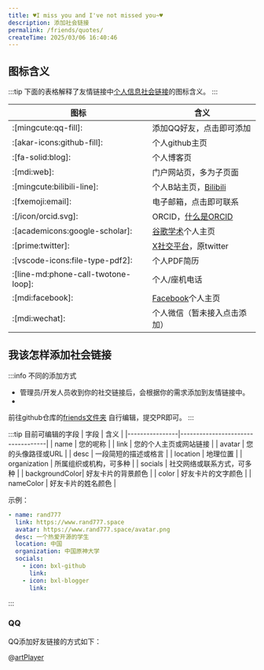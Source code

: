 ```yaml
---
title: ♥I miss you and I've not missed you~♥
description: 添加社会链接
permalink: /friends/quotes/
createTime: 2025/03/06 16:40:46
---
```


## 图标含义

:::tip
下面的表格解释了友情链接中[个人信息社会链接](/friends/persons/)的图标含义。
:::

| 图标                                  | 含义                                                                                |
|-------------------------------------|-----------------------------------------------------------------------------------|
| :[mingcute:qq-fill]:                | 添加QQ好友，点击即可添加                                                                     |
| :[akar-icons:github-fill]:          | 个人github主页                                                                        |
| :[fa-solid:blog]:                   | 个人博客页                                                                             |
| :[mdi:web]:                         | 门户网站页，多为子页面                                                                       |
| :[mingcute:bilibili-line]:          | 个人B站主页，[Bilibili](https://www.bilibili.com/)                                      |
| :[fxemoji:email]:                   | 电子邮箱，点击即可联系                                                                       |
| :[/icon/orcid.svg]:                 | ORCID，[什么是ORCID](https://info.orcid.org/zh-CN/%E4%BB%80%E4%B9%88%E6%98%AF-orcid/) |
| :[academicons:google-scholar]:      | [谷歌学术](https://scholar.google.com/)个人主页                                           |
| :[prime:twitter]:                   | [X社交平台](https://x.com/)，原twitter                                                  |
| :[vscode-icons:file-type-pdf2]:     | 个人PDF简历                                                                           |
| :[line-md:phone-call-twotone-loop]: | 个人/座机电话                                                                           |
| :[mdi:facebook]:                    | [Facebook](https://www.facebook.com/)个人主页                                         |
| :[mdi:wechat]:                      | 个人微信（暂未接入点击添加）                                                                    |

[//]: # (| 图标 | :[mingcute:qq-fill]:  |   |   |   |   |   |   |   |   |)

[//]: # (|----|---|---|---|---|---|---|---|---|---|)

[//]: # (| 含义 | 添加QQ好友  |   |   |   |   |   |   |   |   |)

## 我该怎样添加社会链接

:::info 不同的添加方式

- 管理员/开发人员收到你的社交链接后，会根据你的需求添加到友情链接中。
-
前往github仓库的[friends文件夹](https://github.com/Lyrlark/PGuide-Docs/edit/master/docs/notes/friends-persons.md)
自行编辑，提交PR即可。
:::

:::tip 目前可编辑的字段
| 字段 | 含义 |
|----------------|-----------------------------------|
| name | 您的呢称 |
| link | 您的个人主页或网站链接 |
| avatar | 您的头像路径或URL |
| desc | 一段简短的描述或格言 |
| location | 地理位置 |
| organization | 所属组织或机构，可多种 |
| socials | 社交网络或联系方式，可多种 |
| backgroundColor| 好友卡片的背景颜色 |
| color | 好友卡片的文字颜色 |
| nameColor | 好友卡片的姓名颜色 |

示例：

```yaml
- name: rand777
  link: https://www.rand777.space
  avatar: https://www.rand777.space/avatar.png
  desc: 一个热爱开源的学生
  location: 中国
  organization: 中国原神大学
  socials:
    - icon: bxl-github
      link:
    - icon: bxl-blogger
      link:
```

:::

### QQ

QQ添加好友链接的方式如下：

@[artPlayer](https://cos.cqmu.online/docs/video/qq-share.mp4)
